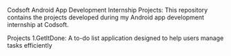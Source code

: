 Codsoft Android App Development Internship Projects:
This repository contains the projects developed during my Android app development internship at Codsoft.

Projects
1.GetItDone: A to-do list application designed to help users manage tasks efficiently
